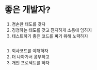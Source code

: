 # 좋은 개발자?

1. 겸손한 태도를 갖자
2. 경청하는 태도를 갖고 진지하게 소통에 임하자
3. 테스트하기 좋은 코드를 짜기 위해 노력하자

## 
1. 회사코드를 이해하자
2. 더 나아가서 공부하고
3. 개인 프로젝트를 하자